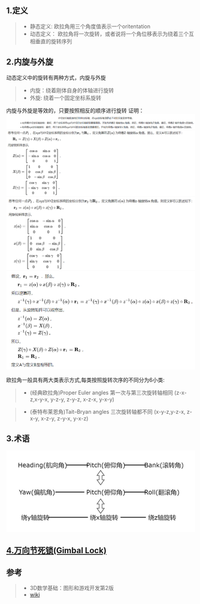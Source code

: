## 1.定义
> * 静态定义:
欧拉角用三个角度值表示一个oritentation
> * 动态定义：
欧拉角将一次旋转，或者说将一个角位移表示为绕着三个互相垂直的旋转序列

## 2.内旋与外旋
动态定义中的旋转有两种方式，内旋与外旋
> * 内旋：绕着刚体自身的体轴进行旋转
> * 外旋: 绕着一个固定坐标系旋转

内旋与外旋是等效的，只要按照相反的顺序进行旋转
证明：
![](img/15.PNG)
![](img/16.PNG)
![](img/17.PNG)
![](img/18.PNG)

欧拉角一般具有两大类表示方式,每类按照旋转次序的不同分为6小类:

> * (经典欧拉角)Proper Euler angles
>    第一次与第三次旋转轴相同
>    (z-x-z,x-y-x, y-z-y, z-y-z, x-z-x, y-x-y)

> * (泰特布莱恩角)Tait–Bryan angles
>    三次旋转轴都不同 
>    (x-y-z,y-z-x, z-x-y, x-z-y, z-y-x, y-x-z)

## 3.术语
![](img/19.png)

## [4.万向节死锁(Gimbal Lock)](gimbalLock.md)


## 参考
> * 3D数学基础：图形和游戏开发第2版
> * [wiki](https://zh.wikipedia.org/wiki/%E6%AC%A7%E6%8B%89%E8%A7%92)